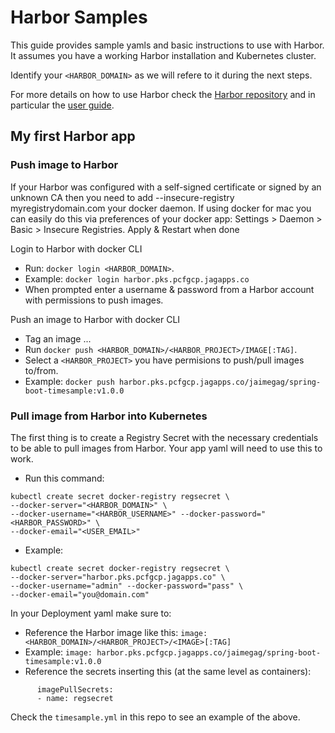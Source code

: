 # Harbor Samples  
This guide provides sample yamls and basic instructions to use with Harbor. It assumes you have a working Harbor installation and Kubernetes cluster.

Identify your `<HARBOR_DOMAIN>` as we will refere to it during the next steps.

For more details on how to use Harbor check the [Harbor repository](https://github.com/vmware/harbor) and in particular the [user guide](https://github.com/vmware/harbor/blob/master/docs/user_guide.md).

## My first Harbor app

### Push image to Harbor
If your Harbor was configured with a self-signed certificate or signed by an unknown CA then you need to add --insecure-registry myregistrydomain.com your docker daemon.
If using docker for mac you can easily do this via preferences of your docker app: Settings > Daemon > Basic > Insecure Registries. Apply & Restart when done

Login to Harbor with docker CLI
- Run: `docker login <HARBOR_DOMAIN>`.
- Example: `docker login harbor.pks.pcfgcp.jagapps.co`
- When prompted enter a username & password from a Harbor account with permissions to push images.

Push an image to Harbor with docker CLI
- Tag an image ...
- Run `docker push <HARBOR_DOMAIN>/<HARBOR_PROJECT>/IMAGE[:TAG]`.
- Select a `<HARBOR_PROJECT>` you have permisions to push/pull images to/from.
- Example: `docker push harbor.pks.pcfgcp.jagapps.co/jaimegag/spring-boot-timesample:v1.0.0`

### Pull image from Harbor into Kubernetes
The first thing is to create a Registry Secret with the necessary credentials to be able to pull images from Harbor. Your app yaml will need to use this to work.
- Run this command:
```
kubectl create secret docker-registry regsecret \
--docker-server="<HARBOR_DOMAIN>" \
--docker-username="<HARBOR_USERNAME>" --docker-password="<HARBOR_PASSWORD>" \
--docker-email="<USER_EMAIL>"
```
- Example:
```
kubectl create secret docker-registry regsecret \
--docker-server="harbor.pks.pcfgcp.jagapps.co" \
--docker-username="admin" --docker-password="pass" \
--docker-email="you@domain.com"
```

In your Deployment yaml make sure to:
- Reference the Harbor image like this: `image: <HARBOR_DOMAIN>/<HARBOR_PROJECT>/<IMAGE>[:TAG]`
- Example: `image: harbor.pks.pcfgcp.jagapps.co/jaimegag/spring-boot-timesample:v1.0.0`
- Reference the secrets inserting this (at the same level as containers):
```
      imagePullSecrets:
      - name: regsecret
```
Check the `timesample.yml` in this repo to see an example of the above.
